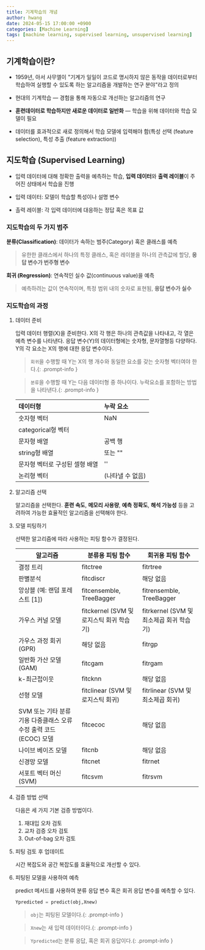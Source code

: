 ```yaml
---
title: 기계학습의 개념
author: hwang
date: 2024-05-15 17:00:00 +0900
categories: [Machine Learning]
tags: [machine learning, supervised learning, unsupervised learning]     # TAG names should always be lowercase
---
```


## 기계학습이란?

-  1959년, 아서 사무엘이 "기계가 일일이 코드로 명시하지 않은 동작을 데이터로부터 학습하여 실행할 수 있도록 하는 알고리즘을 개발하는 연구 분야"라고 정의

- 현대의 기계학습 — 경험을 통해 자동으로 개선하는 알고리즘의 연구

- **훈련데이터로 학습하지만 새로운 데이터로 일반화** — 학습을 위해 데이터와 학습 모델이 필요

- 데이터를 효과적으로 새로 정의해서 학습 모델에 입력해야 함(특성 선택 (feature selection), 특성 추출 (feature extraction))


## 지도학습 (Supervised Learning)

- 입력 데이터에 대해 정확한 출력을 예측하는 학습, **입력 데이터**와 **출력 레이블**이 주어진 상태에서 학습을 진행 

- 입력 데이터: 모델이 학습할 특성이나 설명 변수

- 촐력 레이블: 각 입력 데이터에 대응하는 정답 혹은 목표 값

### 지도학습의 두 가지 범주

**분류(Classification)**: 데이터가 속하는 범주(Category) 혹은 클래스를 예측

> 유한한 클래스에서 하나의 특정 클래스, 혹은 레이블을 하나의 관측값에 할당, **응답 변수가 번주형 변수**

**회귀 (Regression)**: 연속적인 실수 값(continuous value)을 예측

> 예측하려는 값이 연속적이며, 특정 범위 내의 숫자로 표현됨, **응답 변수가 실수**

### 지도학습의 과정

1. 데이터 준비

    입력 데이터 행렬(X)을 준비한다. X의 각 행은 하나의 관측값을 나타내고, 각 열은 예측 변수를 나타낸다. 응답 변수(Y)의 데이터형에는 숫자형, 문자열형등 다양하다. Y의 각 요소는 X의 행에 대한 응답 변수이다.

    > `회귀`을 수행할 때 Y는 X의 행 개수와 동일한 요소를 갖는 숫자형 벡터여야 한다.{: .prompt-info }

    > `분류`을 수행할 때 Y는 다음 데이터형 중 하나이다. 누락요소를 포함하는 방법을 나타낸다.{: .prompt-info }

    | 데이터형                      | 누락 요소        |
    | :--------------------------- | :--------------- |
    | 숫자형 벡터          | NaN     |
    | categorical형 벡터              | 	<undefined>    |
    | 문자형 배열 | 	공백 행 |
    | string형 배열 | 	<missing> 또는 "" |
    | 문자형 벡터로 구성된 셀형 배열 | 		'' |
    | 논리형 벡터 | 		(나타낼 수 없음) |

2. 알고리즘 선택

    알고리즘을 선택한다. **훈련 속도**, **메모리 사용량**, **예측 정확도**, **해석 가능성** 등을 고려하여 가능한 효율적인 알고리즘을 선택해야 한다.

3. 모델 피팅하기

    선택한 알고리즘에 따라 사용하는 피팅 함수가 결정된다.

    | 알고리즘                                    | 분류용 피팅 함수                            | 회귀용 피팅 함수                           |
    |------------------------------------------|------------------------------------------|------------------------------------------|
    | 결정 트리                                    | fitctree                                 | fitrtree                                 |
    | 판별분석                                    | fitcdiscr                                | 해당 없음                                   |
    | 앙상블 (예: 랜덤 포레스트 [1])                  | fitcensemble, TreeBagger                 | fitrensemble, TreeBagger                 |
    | 가우스 커널 모델                            | fitckernel (SVM 및 로지스틱 회귀 학습기)        | fitrkernel (SVM 및 최소제곱 회귀 학습기)         |
    | 가우스 과정 회귀 (GPR)                        | 해당 없음                                   | fitrgp                                   |
    | 일반화 가산 모델 (GAM)                        | fitcgam                                  | fitrgam                                  |
    | k-최근접이웃                                 | fitcknn                                  | 해당 없음                                   |
    | 선형 모델                                    | fitclinear (SVM 및 로지스틱 회귀)             | fitrlinear (SVM 및 최소제곱 회귀)              |
    | SVM 또는 기타 분류기용 다중클래스 오류 수정 출력 코드 (ECOC) 모델 | fitcecoc                                 | 해당 없음                                   |
    | 나이브 베이즈 모델                            | fitcnb                                   | 해당 없음                                   |
    | 신경망 모델                                  | fitcnet                                  | fitrnet                                  |
    | 서포트 벡터 머신 (SVM)                        | fitcsvm                                  | fitrsvm                                  |

4. 검증 방법 선택
    
    다음은 세 가지 기본 검증 방법이다.

    1. 재대입 오차 검토
    2. 교차 검증 오차 검토
    3. Out-of-bag 오차 검토

5. 피팅 검토 후 업데이트

    시간 복잡도와 공간 복잡도를 효율적으로 개선할 수 있다.

6. 피팅된 모델을 사용하여 예측

    predict 메서드를 사용하여 분류 응답 변수 혹은 회귀 응답 변수를 예측할 수 있다.
    ```python
    Ypredicted = predict(obj,Xnew)
    ```
    > `obj`는 피팅된 모델이다.{: .prompt-info }

    > `Xnew`는 새 입력 데이터이다.{: .prompt-info }

    > `Ypredicted`는 분류 응답, 혹은 회귀 응답이다.{: .prompt-info }



